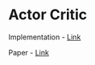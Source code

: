 # Actor Critic

Implementation - [Link](./Actor_critic_model.ipynb/)

Paper - [Link](./Actor_critic.pdf)
